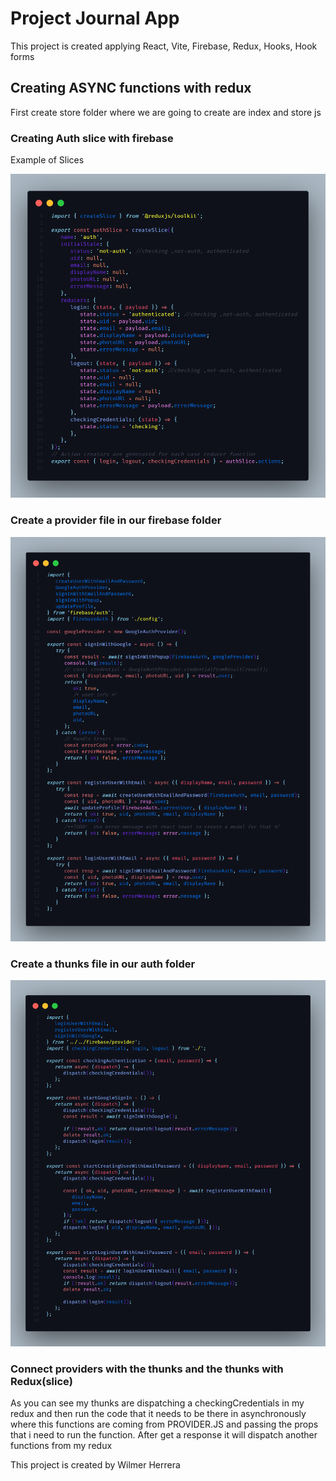 # Project Journal App

This project is created applying React, Vite, Firebase, Redux, Hooks, Hook forms

## Creating ASYNC functions with redux

First create store folder where we are going to create are index and store js

### Creating Auth slice with firebase

Example of Slices

![alt](examples\slice.png)

### Create a provider file in our firebase folder

![alt](examples\provider.png)

### Create a thunks file in our auth folder

![alt](examples\thunks.png)

### Connect providers with the thunks and the thunks with Redux(slice)

As you can see my thunks are dispatching a checkingCredentials in my redux and then run the code that it needs to be there in asynchronously where this functions are coming from PROVIDER.JS and passing the props that i need to run the function. After get a response it will dispatch another functions from my redux

This project is created by Wilmer Herrera
